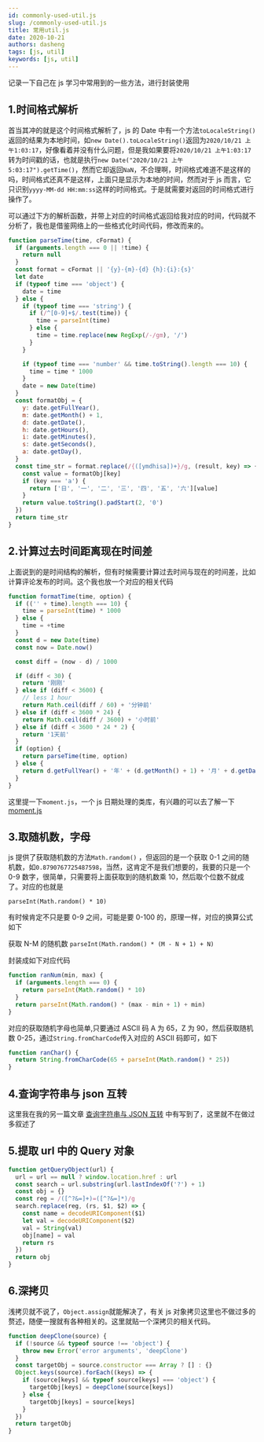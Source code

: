 ```yaml
---
id: commonly-used-util.js
slug: /commonly-used-util.js
title: 常用util.js
date: 2020-10-21
authors: dasheng
tags: [js, util]
keywords: [js, util]
---
```


记录一下自己在 js 学习中常用到的一些方法，进行封装使用

<!-- truncate -->

## 1.时间格式解析

首当其冲的就是这个时间格式解析了，js 的 Date 中有一个方法`toLocaleString()` 返回的结果为本地时间，如`new Date().toLocaleString()`返回为`2020/10/21 上午1:03:17`，好像看着并没有什么问题，但是我如果要将`2020/10/21 上午1:03:17`转为时间戳的话，也就是执行`new Date("2020/10/21 上午5:03:17").getTime()`，然而它却返回`NaN`，不合理啊，时间格式难道不是这样的吗，时间格式还真不是这样，上面只是显示为本地的时间，然而对于 js 而言，它只识别`yyyy-MM-dd HH:mm:ss`这样的时间格式。于是就需要对返回的时间格式进行操作了。

可以通过下方的解析函数，并带上对应的时间格式返回给我对应的时间，代码就不分析了，我也是借鉴网络上的一些格式化时间代码，修改而来的。

```js
function parseTime(time, cFormat) {
  if (arguments.length === 0 || !time) {
    return null
  }
  const format = cFormat || '{y}-{m}-{d} {h}:{i}:{s}'
  let date
  if (typeof time === 'object') {
    date = time
  } else {
    if (typeof time === 'string') {
      if (/^[0-9]+$/.test(time)) {
        time = parseInt(time)
      } else {
        time = time.replace(new RegExp(/-/gm), '/')
      }
    }

    if (typeof time === 'number' && time.toString().length === 10) {
      time = time * 1000
    }
    date = new Date(time)
  }
  const formatObj = {
    y: date.getFullYear(),
    m: date.getMonth() + 1,
    d: date.getDate(),
    h: date.getHours(),
    i: date.getMinutes(),
    s: date.getSeconds(),
    a: date.getDay(),
  }
  const time_str = format.replace(/{([ymdhisa])+}/g, (result, key) => {
    const value = formatObj[key]
    if (key === 'a') {
      return ['日', '一', '二', '三', '四', '五', '六'][value]
    }
    return value.toString().padStart(2, '0')
  })
  return time_str
}
```

## 2.计算过去时间距离现在时间差

上面说到的是时间结构的解析，但有时候需要计算过去时间与现在的时间差，比如计算评论发布的时间。这个我也放一个对应的相关代码

```js
function formatTime(time, option) {
  if (('' + time).length === 10) {
    time = parseInt(time) * 1000
  } else {
    time = +time
  }
  const d = new Date(time)
  const now = Date.now()

  const diff = (now - d) / 1000

  if (diff < 30) {
    return '刚刚'
  } else if (diff < 3600) {
    // less 1 hour
    return Math.ceil(diff / 60) + '分钟前'
  } else if (diff < 3600 * 24) {
    return Math.ceil(diff / 3600) + '小时前'
  } else if (diff < 3600 * 24 * 2) {
    return '1天前'
  }
  if (option) {
    return parseTime(time, option)
  } else {
    return d.getFullYear() + '年' + (d.getMonth() + 1) + '月' + d.getDate() + '日' + d.getHours() + '时' + d.getMinutes() + '分'
  }
}
```

这里提一下`moment.js`，一个 js 日期处理的类库，有兴趣的可以去了解一下 [moment.js](http://momentjs.cn/)

## 3.取随机数，字母

js 提供了获取随机数的方法`Math.random()` ，但返回的是一个获取 0-1 之间的随机数，如`0.8790767725487598`，当然，这肯定不是我们想要的，我要的只是一个 0-9 数字，很简单，只需要将上面获取到的随机数乘 10，然后取个位数不就成了。对应的也就是

`parseInt(Math.random() * 10)`

有时候肯定不只是要 0-9 之间，可能是要 0-100 的，原理一样，对应的换算公式如下

获取 N-M 的随机数 `parseInt(Math.random() * (M - N + 1) + N)`

封装成如下对应代码

```js
function ranNum(min, max) {
  if (arguments.length === 0) {
    return parseInt(Math.random() * 10)
  }
  return parseInt(Math.random() * (max - min + 1) + min)
}
```

对应的获取随机字母也简单,只要通过 ASCII 码 A 为 65，Z 为 90，然后获取随机数 0-25，通过`String.fromCharCode`传入对应的 ASCII 码即可，如下

```js
function ranChar() {
  return String.fromCharCode(65 + parseInt(Math.random() * 25))
}
```

## 4.查询字符串与 json 互转

这里我在我的另一篇文章 [查询字符串与 JSON 互转](./查询字符串与JSON互转.md) 中有写到了，这里就不在做过多叙述了

## 5.提取 url 中的 Query 对象

```js
function getQueryObject(url) {
  url = url == null ? window.location.href : url
  const search = url.substring(url.lastIndexOf('?') + 1)
  const obj = {}
  const reg = /([^?&=]+)=([^?&=]*)/g
  search.replace(reg, (rs, $1, $2) => {
    const name = decodeURIComponent($1)
    let val = decodeURIComponent($2)
    val = String(val)
    obj[name] = val
    return rs
  })
  return obj
}
```

## 6.深拷贝

浅拷贝就不说了，`Object.assign`就能解决了，有关 js 对象拷贝这里也不做过多的赘述，随便一搜就有各种相关的。这里就贴一个深拷贝的相关代码。

```js
function deepClone(source) {
  if (!source && typeof source !== 'object') {
    throw new Error('error arguments', 'deepClone')
  }
  const targetObj = source.constructor === Array ? [] : {}
  Object.keys(source).forEach((keys) => {
    if (source[keys] && typeof source[keys] === 'object') {
      targetObj[keys] = deepClone(source[keys])
    } else {
      targetObj[keys] = source[keys]
    }
  })
  return targetObj
}
```
